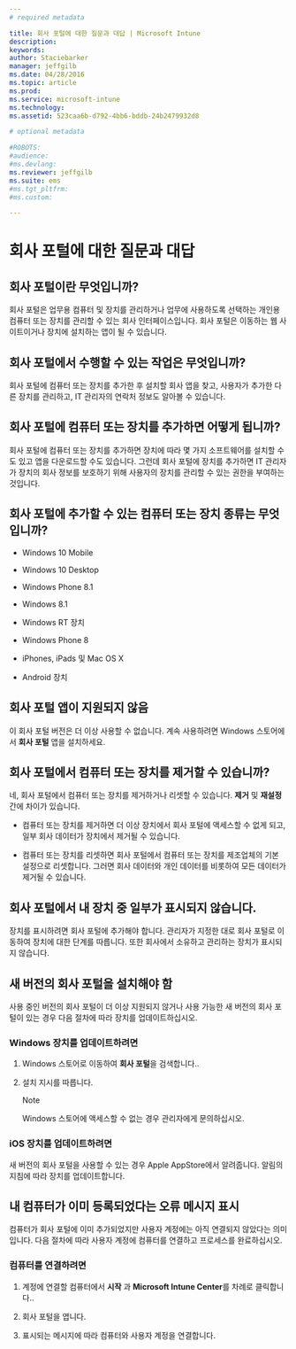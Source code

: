 ```yaml
---
# required metadata

title: 회사 포털에 대한 질문과 대답 | Microsoft Intune
description:
keywords:
author: Staciebarker
manager: jeffgilb
ms.date: 04/28/2016
ms.topic: article
ms.prod:
ms.service: microsoft-intune
ms.technology:
ms.assetid: 523caa6b-d792-4bb6-bddb-24b2479932d8

# optional metadata

#ROBOTS:
#audience:
#ms.devlang:
ms.reviewer: jeffgilb
ms.suite: ems
#ms.tgt_pltfrm:
#ms.custom:

---
```


# 회사 포털에 대한 질문과 대답



## 회사 포털이란 무엇입니까?
회사 포털은 업무용 컴퓨터 및 장치를 관리하거나 업무에 사용하도록 선택하는 개인용 컴퓨터 또는 장치를 관리할 수 있는 회사 인터페이스입니다.  회사 포털은 이동하는 웹 사이트이거나 장치에 설치하는 앱이 될 수 있습니다.

## 회사 포털에서 수행할 수 있는 작업은 무엇입니까?
회사 포털에 컴퓨터 또는 장치를 추가한 후 설치할 회사 앱을 찾고, 사용자가 추가한 다른 장치를 관리하고, IT 관리자의 연락처 정보도 알아볼 수 있습니다.

## 회사 포털에 컴퓨터 또는 장치를 추가하면 어떻게 됩니까?
회사 포털에 컴퓨터 또는 장치를 추가하면 장치에 따라 몇 가지 소프트웨어를 설치할 수도 있고 앱을 다운로드할 수도 있습니다.  그런데 회사 포털에 장치를 추가하면 IT 관리자가 장치의 회사 정보를 보호하기 위해 사용자의 장치를 관리할 수 있는 권한을 부여하는 것입니다.  

## 회사 포털에 추가할 수 있는 컴퓨터 또는 장치 종류는 무엇입니까?

-   Windows 10 Mobile

-   Windows 10 Desktop

-   Windows Phone 8.1

-   Windows 8.1

-   Windows RT 장치

-   Windows Phone 8

-   iPhones, iPads 및 Mac OS X

-   Android 장치

## 회사 포털 앱이 지원되지 않음
이 회사 포털 버전은 더 이상 사용할 수 없습니다. 계속 사용하려면 Windows 스토어에서 **회사 포털** 앱을 설치하세요.

## 회사 포털에서 컴퓨터 또는 장치를 제거할 수 있습니까?
네, 회사 포털에서 컴퓨터 또는 장치를 제거하거나 리셋할 수 있습니다.  **제거** 및 **재설정** 간에 차이가 있습니다.

-   컴퓨터 또는 장치를 제거하면 더 이상 장치에서 회사 포털에 액세스할 수 없게 되고, 일부 회사 데이터가 장치에서 제거될 수 있습니다.

-   컴퓨터 또는 장치를 리셋하면 회사 포털에서 컴퓨터 또는 장치를 제조업체의 기본 설정으로 리셋합니다.  그러면 회사 데이터와 개인 데이터를 비롯하여 모든 데이터가 제거될 수 있습니다.

## 회사 포털에서 내 장치 중 일부가 표시되지 않습니다.
장치를 표시하려면 회사 포털에 추가해야 합니다. 관리자가 지정한 대로 회사 포털로 이동하여 장치에 대한 단계를 따릅니다. 또한 회사에서 소유하고 관리하는 장치가 표시되지 않습니다.

## 새 버전의 회사 포털을 설치해야 함
사용 중인 버전의 회사 포털이 더 이상 지원되지 않거나 사용 가능한 새 버전의 회사 포털이 있는 경우 다음 절차에 따라 장치를 업데이트하십시오.

### Windows 장치를 업데이트하려면

1.  Windows 스토어로 이동하여 **회사 포털**을 검색합니다..

2.  설치 지시를 따릅니다.

    > [!NOTE]
    > Windows 스토어에 액세스할 수 없는 경우 관리자에게 문의하십시오.

### iOS 장치를 업데이트하려면

새 버전의 회사 포털을 사용할 수 있는 경우 Apple AppStore에서 알려줍니다. 알림의 지침에 따라 장치를 업데이트합니다.

## 내 컴퓨터가 이미 등록되었다는 오류 메시지 표시
컴퓨터가 회사 포털에 이미 추가되었지만 사용자 계정에는 아직 연결되지 않았다는 의미입니다. 다음 절차에 따라 사용자 계정에 컴퓨터를 연결하고 프로세스를 완료하십시오.

### 컴퓨터를 연결하려면

1.  계정에 연결할 컴퓨터에서 **시작** 과 **Microsoft Intune Center**를 차례로 클릭합니다..

2.  회사 포털을 엽니다.

3.  표시되는 메시지에 따라 컴퓨터와 사용자 계정을 연결합니다.




<!--HONumber=May16_HO1-->


